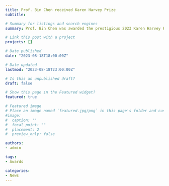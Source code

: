 ```yaml
---
title: Prof. Bin Chen received Karen Harvey Prize 
subtitle:  

# Summary for listings and search engines
summary: Prof. Bin Chen was awarded the prestigious 2023 Karen Harvey Prize from the Solar Physics Division of the American Astronomical Society (AAS) for “significantly advancing” our understanding of the fundamental physics driving the largest explosions in our solar system — solar flares. See [AAS press release](https://aas.org/posts/news/2023/01/solar-physics-division-announces-2023-hale-and-harvey-prizes) and [NJIT news story](https://news.njit.edu/njit-physics-professor-wins-2023-karen-harvey-prize-solar-physics-research) for more.

# Link this post with a project
projects: []

# Date published
date: "2023-08-18T18:00:00Z"

# Date updated
lastmod: "2023-08-18T23:00:00Z"

# Is this an unpublished draft?
draft: false 

# Show this page in the Featured widget?
featured: true

# Featured image
# Place an image named `featured.jpg/png` in this page's folder and customize its options here.
#image:
#  caption: ''
#  focal_point: ""
#  placement: 2
#  preview_only: false

authors:
- admin

tags:
- Awards

categories:
- News
---
```





